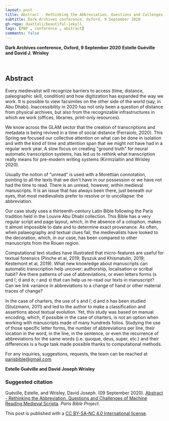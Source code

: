```yaml
---
layout: post
title: Abstract - Rethinking the Abbreviation. Questions and Callenges of Machine Reading Medieval Scripta
subtitle: Dark Archives conference, Oxford, 9 September 2020
gh-repo: daattali/beautiful-jekyll
tags: [PBP , conference , abstract]
comments: false
---
```


**Dark Archives conference, Oxford, 9 September 2020**
**Estelle Guéville and David J. Wrisley**

<br>

## Abstract

Every medievalist will recognize barriers to access (time, distance, paleographic skill, condition) and how digitization has expanded the way we work. It is possible to view facsimiles on the other side of the world (say, in Abu Dhabi). Inaccessibility in 2020 has not only been a question of distance from physical archives, but also from the recognizable infrastructures in which we work (offices, libraries, print-only resources).

We know across the GLAM sector that the creation of transcriptions and metadata is being revived in a time of social distance (Ferraiolo, 2020). This Spring we focused our collective attention on what can be done in isolation and with the kind of time and attention span that we might not have had in a regular work year. A slow focus on creating "ground truth" for neural automatic transcription systems, has led us to rethink what transcription really means for pre-modern writing systems (Kirmizialtin and Wrisley 2020). 

Usually the notion of "unread" is used with a Morettian connotation, pointing to all the texts that we don't have in our possession or we have not had the time to read. There is an unread, however, within medieval manuscripts. It is an issue that has always been there, just beneath our eyes, that most medievalists prefer to resolve or to uncollapse: the abbreviation. 

Our case study uses a thirteenth-century Latin Bible following the Paris tradition held in the Louvre Abu Dhabi collection. This Bible has a very regular script and page layout, which, in the absence of a colophon, makes it almost impossible to date and to determine exact provenance. As often, when palaeography and textual clues fail, the medievalists have looked to the decoration, which, in our case, has been compared to other manuscripts from the Rouen region. 

Computational text studies have illustrated that micro-features are useful for textual forensics (Pinche et al, 2019; Byszuk and Khismatulin, 2019; Kestemont et al, 2019). What new knowledge about manuscripts can automatic transcription help uncover: authorship, localisation or scribal habit? Are there patterns of use of abbreviations, or even letters forms (s and ſ; d and ꝺ; r and ꝛ) that can help us re-read our texts in manuscript? Can we link variance in abbreviations to a change of hand or other material traces of change? 

In the case of charters, the use of s and ſ; d and ꝺ has been studied (Stutzmann, 2011) and led to the author to make a classification and assertions about textual evolution. Yet, this study was based on manual encoding, which, if possible in the case of charters, is not an option when working with manuscripts made of many hundreds folios. Studying the use of those specific letter forms, the number of abbreviations per line, their location in the word, in the line, in the sentence, or even the recurrence of abbreviations for the same words (i.e. quoque, deus, super, etc.) and their differences is a huge task made possible thanks to computational methods. 


For any inquiries, suggestions, requests, the team can be reached at [parisbible@gmail.com](mailto:parisbible@gmail.com)

**Estelle Guéville and David Joseph Wrisley**



### **Suggested citation**

Guéville, Estelle, and Wrisley, David Joseph. (09 September 2020). [Abstract - Rethinking the Abbreviation. Questions and Challenges of Machine Reading Medieval Scripta](https://parisbible.github.io/2020-09-09-DarkArchives-conf/). *Paris Bible Project*.

This post is published with a [CC BY-SA-NC 4.0 International license](https://creativecommons.org/licenses/by-nc-sa/4.0/). 
